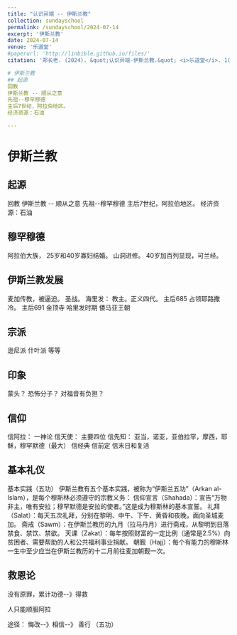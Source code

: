 ```yaml
---
title: "认识异端 -- 伊斯兰教"
collection: sundayschool
permalink: /sundayschool/2024-07-14
excerpt: '伊斯兰教'
date: 2024-07-14
venue: '乐道堂'
#paperurl: 'http://linbible.github.io/files/'
citation: '郑长老. (2024). &quot;认识异端-伊斯兰教.&quot; <i>乐道堂</i>. 1(1).'

# 伊斯兰教
## 起源
回教
伊斯兰教 -- 顺从之意
先祖--穆罕穆德
主后7世纪，阿拉伯地区。
经济资源：石油

---
```


# 伊斯兰教
## 起源
回教
伊斯兰教 -- 顺从之意
先祖--穆罕穆德
主后7世纪，阿拉伯地区。
经济资源：石油

## 穆罕穆德
阿拉伯大族，
25岁和40岁寡妇结婚。
山洞进修。
40岁加百列显现，可兰经。
## 伊斯兰教发展
麦加传教，被逼迫。
圣战。
海里发： 教主。正义四代。
主后685 占领耶路撒冷。
主后691 金顶寺
哈里发时期
倭马亚王朝
## 宗派
逊尼派
什叶派
等等
## 印象
蒙头？
恐怖分子？
对福音有负担？
## 信仰
信阿拉： 一神论
信天使： 主要四位
信先知：
亚当，诺亚，亚伯拉罕，摩西，耶稣，穆罕默德（最大）
信经典
信前定
信末日和复活
## 基本礼仪
基本实践（五功）
伊斯兰教有五个基本实践，被称为“伊斯兰五功”（Arkan al-Islam），是每个穆斯林必须遵守的宗教义务：
信仰宣言（Shahada）：宣告“万物非主，唯有安拉；穆罕默德是安拉的使者。”这是成为穆斯林的基本宣誓。
礼拜（Salat）：每天五次礼拜，分别在黎明、中午、下午、黄昏和夜晚，面向圣城麦加。
斋戒（Sawm）：在伊斯兰教历的九月（拉马丹月）进行斋戒，从黎明到日落禁食、禁饮、禁欲。
天课（Zakat）：每年按照财富的一定比例（通常是2.5%）向贫困者、需要帮助的人和公共福利事业捐献。
朝觐（Hajj）：每个有能力的穆斯林一生中至少应当在伊斯兰教历的十二月前往麦加朝觐一次。
## 救恩论
没有原罪，累计功德--》得救

人只能顺服阿拉

途径： 悔改--》相信--》 善行 （五功）